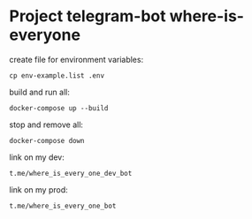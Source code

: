# Project telegram-bot where-is-everyone

create file for environment variables:
```
cp env-example.list .env
```

build and run all:
```
docker-compose up --build
```

stop and remove all:
```
docker-compose down
```

link on my dev:
```
t.me/where_is_every_one_dev_bot
```

link on my prod:
```
t.me/where_is_every_one_bot
```